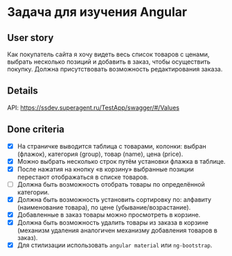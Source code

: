 # Задача для изучения Angular

## User story
Как покупатель сайта я хочу видеть весь список товаров с ценами, выбрать несколько позиций и добавить в заказ, чтобы осуществить покупку. Должна присутствовать возможность редактирования заказа.

## Details
API:
https://ssdev.superagent.ru/TestApp/swagger/#/Values

## Done criteria
* [x] На страничке выводится таблица с товарами, колонки: выбран (флажок), категория (group), товар (name), цена (price).
* [x] Можно выбрать несколько строк путём установки флажка в таблице.
* [x] После нажатия на кнопку «в корзину» выбранные позиции перестают отображаться в списке товаров.
* [ ] Должна быть возможность отобрать товары по определённой категории.
* [x] Должна быть возможность установить сортировку по: алфавиту (наименование товара), по цене (убывание/возрастание).
* [x] Добавленные в заказ товары можно просмотреть в корзине.
* [x] Должна быть возможность удалить товары из заказа в корзине (механизм удаления аналогичен механизму добавления товаров в заказ).
* [x] Для стилизации использовать `angular material` или `ng-bootstrap`.
